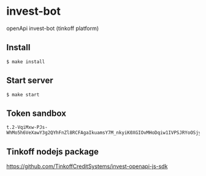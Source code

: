 # invest-bot
openApi invest-bot (tinkoff platform)

## Install
```
$ make install
```
## Start server
```
$ make start
```

## Token sandbox
```
t.2-VqiMxw-PJs-WhMo5h6VeXawY3g2QYhFnZl8RCFAgaIkuamsY7M_nkyiK0XGIOvMHoDqiw1IVPSJRYoOSjy8A
```

## Tinkoff nodejs package
https://github.com/TinkoffCreditSystems/invest-openapi-js-sdk